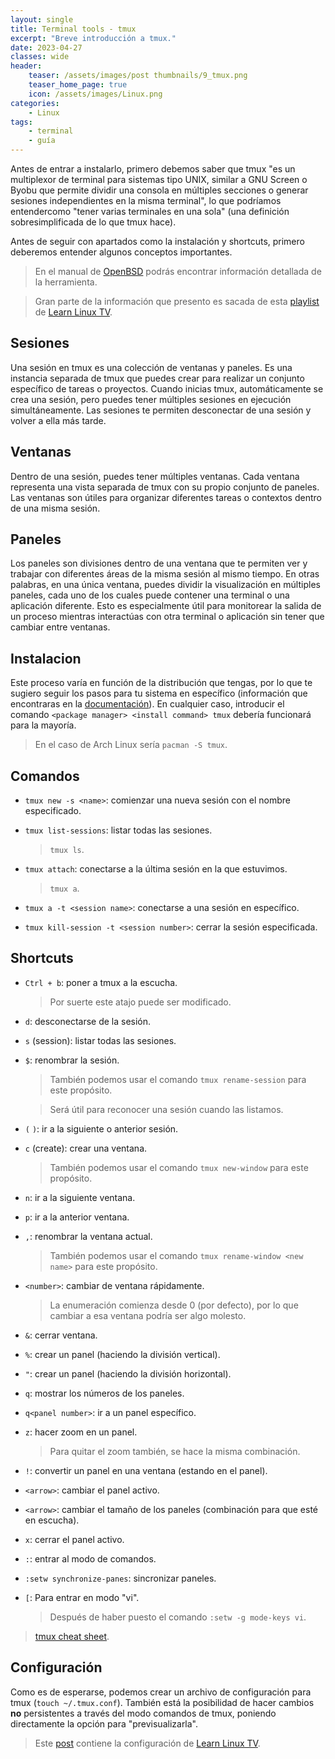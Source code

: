 ```yaml
---
layout: single
title: Terminal tools - tmux
excerpt: "Breve introducción a tmux."
date: 2023-04-27
classes: wide
header:
    teaser: /assets/images/post thumbnails/9_tmux.png
    teaser_home_page: true
    icon: /assets/images/Linux.png
categories:
    - Linux
tags:
    - terminal
    - guía
---
```


Antes de entrar a instalarlo, primero debemos saber que tmux "es un multiplexor de terminal para sistemas tipo UNIX, similar a GNU Screen o Byobu que permite dividir una consola en múltiples secciones o generar sesiones independientes en la misma terminal", lo que podríamos entendercomo "tener varias terminales en una sola" (una definición sobresimplificada de lo que tmux hace).

Antes de seguir con apartados como la instalación y shortcuts, primero deberemos entender algunos conceptos importantes.

> En el manual de [OpenBSD](https://man.openbsd.org/OpenBSD-current/man1/tmux.1) podrás encontrar información detallada de la herramienta.

> Gran parte de la información que presento es sacada de esta [playlist](https://www.youtube.com/playlist?list=PLT98CRl2KxKGiyV1u6wHDV8VwcQdzfuKe) de [Learn Linux TV](https://www.youtube.com/@LearnLinuxTV).

## Sesiones

Una sesión en tmux es una colección de ventanas y paneles. Es una instancia separada de tmux que puedes crear para realizar un conjunto específico de tareas o proyectos. Cuando inicias tmux, automáticamente se crea una sesión, pero puedes tener múltiples sesiones en ejecución simultáneamente. Las sesiones te permiten desconectar de una sesión y volver a ella más tarde.

## Ventanas

Dentro de una sesión, puedes tener múltiples ventanas. Cada ventana representa una vista separada de tmux con su propio conjunto de paneles. Las ventanas son útiles para organizar diferentes tareas o contextos dentro de una misma sesión.

## Paneles

Los paneles son divisiones dentro de una ventana que te permiten ver y trabajar con diferentes áreas de la misma sesión al mismo tiempo. En otras palabras, en una única ventana, puedes dividir la visualización en múltiples paneles, cada uno de los cuales puede contener una terminal o una aplicación diferente. Esto es especialmente útil para monitorear la salida de un proceso mientras interactúas con otra terminal o aplicación sin tener que cambiar entre ventanas.

## Instalacion

Este proceso varía en función de la distribución que tengas, por lo que te sugiero seguir los pasos para tu sistema en específico (información que encontraras en la [documentación](https://github.com/tmux/tmux/wiki/Installing)). En cualquier caso, introducir el comando `<package manager> <install command> tmux` debería funcionará para la mayoría.

> En el caso de Arch Linux sería `pacman -S tmux`.

## Comandos

- `tmux new -s <name>`: comienzar una nueva sesión con el nombre especificado.

- `tmux list-sessions`: listar todas las sesiones.

	> `tmux ls`.

- `tmux attach`: conectarse a la última sesión en la que estuvimos.

	> `tmux a`.

- `tmux a -t <session name>`: conectarse a una sesión en específico.

- `tmux kill-session -t <session number>`: cerrar la sesión especificada.

## Shortcuts

- `Ctrl + b`: poner a tmux a la escucha.

	> Por suerte este atajo puede ser modificado.

- `d`: desconectarse de la sesión.

- `s` (session): listar todas las sesiones.

- `$`: renombrar la sesión.

	> También podemos usar el comando `tmux rename-session` para este propósito.

	> Será útil para reconocer una sesión cuando las listamos.

- `(` `)`: ir a la siguiente o anterior sesión.

- `c` (create): crear una ventana.

	> También podemos usar el comando `tmux new-window` para este propósito.

- `n`: ir a la siguiente ventana.

- `p`: ir a la anterior ventana.

- `,`: renombrar la ventana actual.

	> También podemos usar el comando `tmux rename-window <new name>` para este propósito.

- `<number>`: cambiar de ventana rápidamente.

	> La enumeración comienza desde $0$ (por defecto), por lo que cambiar a esa ventana podría ser algo molesto.

- `&`: cerrar ventana.

- `%`: crear un panel (haciendo la división vertical).

- `"`: crear un panel (haciendo la división horizontal).

- `q`: mostrar los números de los paneles.

- `q<panel number>`: ir a un panel específico.

- `z`: hacer zoom en un panel.

	> Para quitar el zoom también, se hace la misma combinación.

- `!`: convertir un panel en una ventana (estando en el panel).

- `<arrow>`: cambiar el panel activo.

- `<arrow>`: cambiar el tamaño de los paneles (combinación para que esté en escucha).

- `x`: cerrar el panel activo.

- `:`: entrar al modo de comandos.

- `:setw synchronize-panes`: sincronizar paneles.

- `[`: Para entrar en modo "vi".

	> Después de haber puesto el comando `:setw -g mode-keys vi`.

> [tmux cheat sheet](https://tmuxcheatsheet.com/).

## Configuración

Como es de esperarse, podemos crear un archivo de configuración para tmux (`touch ~/.tmux.conf`). También está la posibilidad de hacer cambios **no** persistentes a través del modo comandos de tmux, poniendo directamente la opción para "previsualizarla".

> Este [post](https://www.learnlinux.tv/learn-tmux-part-5-how-to-customize-tmux-and-make-it-your-own) contiene la configuración de [Learn Linux TV](https://www.youtube.com/@LearnLinuxTV).
